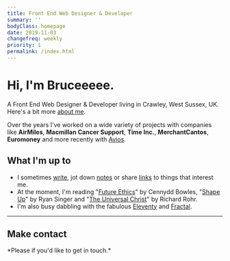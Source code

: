```yaml
---
title: Front End Web Designer & Developer
summary: ''
bodyClass: homepage
date: 2019-11-03
changefreq: weekly
priority: 1
permalink: /index.html
---
```


# Hi, I'm Bruceeeee.

A Front End Web Designer &amp; Developer living in Crawley, West Sussex, UK. Here's a bit more <a href="{{ '/about' | url }}">about me</a>.

Over the years I've worked on a wide variety of projects with companies like **AirMiles**, **Macmillan Cancer Support**, **Time Inc.**, **MerchantCantos**, **Euromoney** and more recently with <a href="https://aviosgroup.com/" rel="external">Avios</a>.

<h2 class="visuallyhidden">What I'm up to</h2>

<ul class="bio-extra">
	<li>I sometimes <a href="/writing/">write</a>, jot down <a href="/notes/">notes</a> or share <a href="/links/">links</a> to things that interest me.</li>
	<li>At the moment, I'm reading "<a href="https://www.future-ethics.com/" rel="external">Future Ethics</a>" by Cennydd Bowles, "<a href="https://basecamp.com/shapeup" rel="external">Shape Up</a>" by Ryan Singer and "<a href="https://universalchrist.cac.org/" rel="external">The Universal Christ</a>" by Richard Rohr.</li>
	<li>I'm also busy dabbling with the fabulous <a href="https://www.11ty.io/" rel="external">Eleventy</a> and <a href="https://fractal.build/" rel="external">Fractal</a>.</li>
</ul>

---

<h2 class="visuallyhidden">Make contact</h2>
<p class="notice">*Please <span id="email02"></span> if you'd like to get in touch.*</p>
